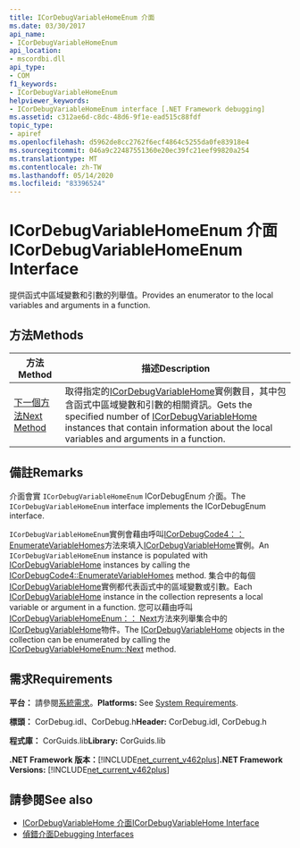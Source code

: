 ```yaml
---
title: ICorDebugVariableHomeEnum 介面
ms.date: 03/30/2017
api_name:
- ICorDebugVariableHomeEnum
api_location:
- mscordbi.dll
api_type:
- COM
f1_keywords:
- ICorDebugVariableHomeEnum
helpviewer_keywords:
- ICorDebugVariableHomeEnum interface [.NET Framework debugging]
ms.assetid: c312ae6d-c8dc-48d6-9f1e-ead515c88fdf
topic_type:
- apiref
ms.openlocfilehash: d5962de8cc2762f6ecf4864c5255da0fe83918e4
ms.sourcegitcommit: 046a9c22487551360e20ec39fc21eef99820a254
ms.translationtype: MT
ms.contentlocale: zh-TW
ms.lasthandoff: 05/14/2020
ms.locfileid: "83396524"
---
```

# <a name="icordebugvariablehomeenum-interface"></a><span data-ttu-id="f5485-102">ICorDebugVariableHomeEnum 介面</span><span class="sxs-lookup"><span data-stu-id="f5485-102">ICorDebugVariableHomeEnum Interface</span></span>
<span data-ttu-id="f5485-103">提供函式中區域變數和引數的列舉值。</span><span class="sxs-lookup"><span data-stu-id="f5485-103">Provides an enumerator to the local variables and arguments in a function.</span></span>  
  
## <a name="methods"></a><span data-ttu-id="f5485-104">方法</span><span class="sxs-lookup"><span data-stu-id="f5485-104">Methods</span></span>  
  
|<span data-ttu-id="f5485-105">方法</span><span class="sxs-lookup"><span data-stu-id="f5485-105">Method</span></span>|<span data-ttu-id="f5485-106">描述</span><span class="sxs-lookup"><span data-stu-id="f5485-106">Description</span></span>|  
|------------|-----------------|  
|[<span data-ttu-id="f5485-107">下一個方法</span><span class="sxs-lookup"><span data-stu-id="f5485-107">Next Method</span></span>](icordebugvariablehomeenum-next-method.md)|<span data-ttu-id="f5485-108">取得指定的[ICorDebugVariableHome](icordebugvariablehome-interface.md)實例數目，其中包含函式中區域變數和引數的相關資訊。</span><span class="sxs-lookup"><span data-stu-id="f5485-108">Gets the specified number of [ICorDebugVariableHome](icordebugvariablehome-interface.md) instances that contain information about the local variables and arguments in a function.</span></span>|  
  
## <a name="remarks"></a><span data-ttu-id="f5485-109">備註</span><span class="sxs-lookup"><span data-stu-id="f5485-109">Remarks</span></span>  
 <span data-ttu-id="f5485-110">介面會實 `ICorDebugVariableHomeEnum` ICorDebugEnum 介面。</span><span class="sxs-lookup"><span data-stu-id="f5485-110">The `ICorDebugVariableHomeEnum` interface implements the ICorDebugEnum interface.</span></span>  
  
 <span data-ttu-id="f5485-111">`ICorDebugVariableHomeEnum`實例會藉由呼叫[ICorDebugCode4：： EnumerateVariableHomes](icordebugcode4-enumeratevariablehomes-method.md)方法來填入[ICorDebugVariableHome](icordebugvariablehome-interface.md)實例。</span><span class="sxs-lookup"><span data-stu-id="f5485-111">An `ICorDebugVariableHomeEnum` instance is populated with [ICorDebugVariableHome](icordebugvariablehome-interface.md) instances by calling the [ICorDebugCode4::EnumerateVariableHomes](icordebugcode4-enumeratevariablehomes-method.md) method.</span></span> <span data-ttu-id="f5485-112">集合中的每個[ICorDebugVariableHome](icordebugvariablehome-interface.md)實例都代表函式中的區域變數或引數。</span><span class="sxs-lookup"><span data-stu-id="f5485-112">Each [ICorDebugVariableHome](icordebugvariablehome-interface.md) instance in the collection represents a local variable or argument in a function.</span></span> <span data-ttu-id="f5485-113">您可以藉由呼叫[ICorDebugVariableHomeEnum：： Next](icordebugvariablehomeenum-next-method.md)方法來列舉集合中的[ICorDebugVariableHome](icordebugvariablehome-interface.md)物件。</span><span class="sxs-lookup"><span data-stu-id="f5485-113">The  [ICorDebugVariableHome](icordebugvariablehome-interface.md) objects in the collection can be enumerated by calling the [ICorDebugVariableHomeEnum::Next](icordebugvariablehomeenum-next-method.md) method.</span></span>  
  
## <a name="requirements"></a><span data-ttu-id="f5485-114">需求</span><span class="sxs-lookup"><span data-stu-id="f5485-114">Requirements</span></span>  
 <span data-ttu-id="f5485-115">**平台：** 請參閱[系統需求](../../get-started/system-requirements.md)。</span><span class="sxs-lookup"><span data-stu-id="f5485-115">**Platforms:** See [System Requirements](../../get-started/system-requirements.md).</span></span>  
  
 <span data-ttu-id="f5485-116">**標頭：** CorDebug.idl、CorDebug.h</span><span class="sxs-lookup"><span data-stu-id="f5485-116">**Header:** CorDebug.idl, CorDebug.h</span></span>  
  
 <span data-ttu-id="f5485-117">**程式庫：** CorGuids.lib</span><span class="sxs-lookup"><span data-stu-id="f5485-117">**Library:** CorGuids.lib</span></span>  
  
 <span data-ttu-id="f5485-118">**.NET Framework 版本：**[!INCLUDE[net_current_v462plus](../../../../includes/net-current-v462plus-md.md)]</span><span class="sxs-lookup"><span data-stu-id="f5485-118">**.NET Framework Versions:** [!INCLUDE[net_current_v462plus](../../../../includes/net-current-v462plus-md.md)]</span></span>  
  
## <a name="see-also"></a><span data-ttu-id="f5485-119">請參閱</span><span class="sxs-lookup"><span data-stu-id="f5485-119">See also</span></span>

- [<span data-ttu-id="f5485-120">ICorDebugVariableHome 介面</span><span class="sxs-lookup"><span data-stu-id="f5485-120">ICorDebugVariableHome Interface</span></span>](icordebugvariablehome-interface.md)
- [<span data-ttu-id="f5485-121">偵錯介面</span><span class="sxs-lookup"><span data-stu-id="f5485-121">Debugging Interfaces</span></span>](debugging-interfaces.md)
